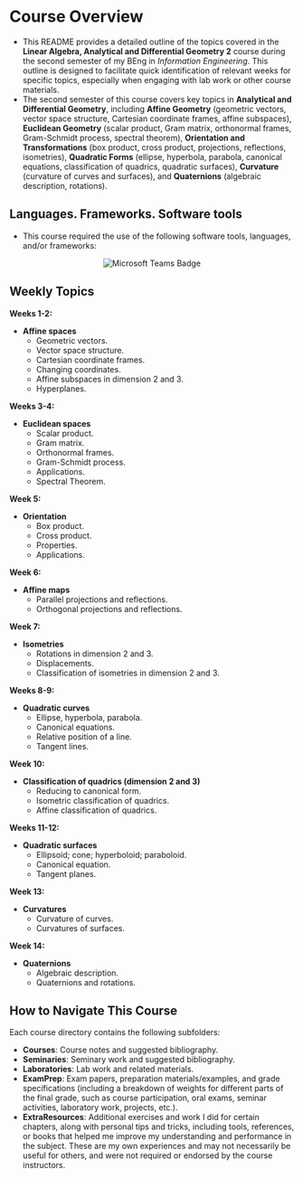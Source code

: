 # Course Overview

- This README provides a detailed outline of the topics covered in the **Linear Algebra, Analytical and Differential Geometry 2** course during the second semester of my BEng in _Information Engineering_. This outline is designed to facilitate quick identification of relevant weeks for specific topics, especially when engaging with lab work or other course materials.
- The second semester of this course covers key topics in **Analytical and Differential Geometry**, including **Affine Geometry** (geometric vectors, vector space structure, Cartesian coordinate frames, affine subspaces), **Euclidean Geometry** (scalar product, Gram matrix, orthonormal frames, Gram-Schmidt process, spectral theorem), **Orientation and Transformations** (box product, cross product, projections, reflections, isometries), **Quadratic Forms** (ellipse, hyperbola, parabola, canonical equations, classification of quadrics, quadratic surfaces), **Curvature** (curvature of curves and surfaces), and **Quaternions** (algebraic description, rotations).

## Languages. Frameworks. Software tools

- This course required the use of the following software tools, languages, and/or frameworks:

<div align="center">
  
<p>
<img alt="Microsoft Teams Badge" src="https://img.shields.io/badge/Microsoft Teams-%236264A7?style=for-the-badge&logo=microsoftteams&logoColor=white">
</p>
  
</div>

## Weekly Topics

**Weeks 1-2:** 
- **Affine spaces**
  - Geometric vectors.
  - Vector space structure.
  - Cartesian coordinate frames.
  - Changing coordinates.
  - Affine subspaces in dimension 2 and 3.
  - Hyperplanes.

**Weeks 3-4:**
- **Euclidean spaces**
  - Scalar product.
  - Gram matrix.
  - Orthonormal frames.
  - Gram-Schmidt process.
  - Applications.
  - Spectral Theorem.

**Week 5:**
- **Orientation**
  - Box product.
  - Cross product.
  - Properties.
  - Applications.

**Week 6:**
- **Affine maps**
  - Parallel projections and reflections.
  - Orthogonal projections and reflections.

**Week 7:**
- **Isometries**
  - Rotations in dimension 2 and 3.
  - Displacements.
  - Classification of isometries in dimension 2 and 3.

**Weeks 8-9:**
- **Quadratic curves**
  - Ellipse, hyperbola, parabola.
  - Canonical equations.
  - Relative position of a line.
  - Tangent lines.

**Week 10:**
- **Classification of quadrics (dimension 2 and 3)**
  - Reducing to canonical form.
  - Isometric classification of quadrics.
  - Affine classification of quadrics.

**Weeks 11-12:**
- **Quadratic surfaces**
  - Ellipsoid; cone; hyperboloid; paraboloid.
  - Canonical equation.
  - Tangent planes.

**Week 13:**
- **Curvatures**
  - Curvature of curves.
  - Curvatures of surfaces.

**Week 14:**
- **Quaternions**
  - Algebraic description.
  - Quaternions and rotations.

## How to Navigate This Course

Each course directory contains the following subfolders:

- **Courses**: Course notes and suggested bibliography.
- **Seminaries**: Seminary work and suggested bibliography.
- **Laboratories**: Lab work and related materials.
- **ExamPrep**: Exam papers, preparation materials/examples, and grade specifications (including a breakdown of weights for different parts of the final grade, such as course participation, oral exams, seminar activities, laboratory work, projects, etc.).
- **ExtraResources**: Additional exercises and work I did for certain chapters, along with personal tips and tricks, including tools, references, or books that helped me improve my understanding and performance in the subject. These are my own experiences and may not necessarily be useful for others, and were not required or endorsed by the course instructors.




